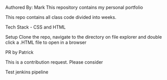 Authored By: Mark
This repository contains my personal portfolio

This repo contains all class code divided into weeks.

Tech Stack - CSS and HTML

Setup
Clone the repo, navigate to the directory on file explorer and double click a .HTML file to open in a browser

PR by Patrick

This is a contribution request.
Please consider

Test jenkins pipeline